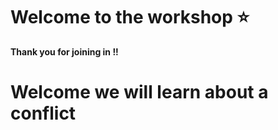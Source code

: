 
# Welcome to the workshop ⭐

**Thank you for joining in !!**

# Welcome we will learn about a conflict

